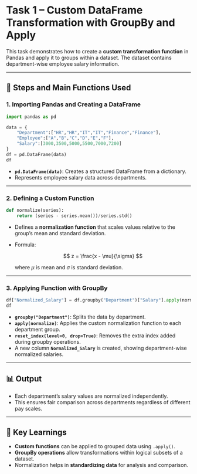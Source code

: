 # Task 1 – Custom DataFrame Transformation with GroupBy and Apply

This task demonstrates how to create a **custom transformation function** in Pandas and apply it to groups within a dataset. The dataset contains department-wise employee salary information.

---

## 📌 Steps and Main Functions Used

### 1. **Importing Pandas and Creating a DataFrame**

```python
import pandas as pd

data = {
    "Department":["HR","HR","IT","IT","Finance","Finance"],
    "Employee":["A","B","C","D","E","F"],
    "Salary":[3000,3500,5000,5500,7000,7200]
}
df = pd.DataFrame(data)
df
```

* **`pd.DataFrame(data)`**: Creates a structured DataFrame from a dictionary.
* Represents employee salary data across departments.

---

### 2. **Defining a Custom Function**

```python
def normalize(series):
    return (series - series.mean())/series.std()
```

* Defines a **normalization function** that scales values relative to the group’s mean and standard deviation.
* Formula:

  $$
  z = \frac{x - \mu}{\sigma}
  $$

  where $\mu$ is mean and $\sigma$ is standard deviation.

---

### 3. **Applying Function with GroupBy**

```python
df["Normalized_Salary"] = df.groupby("Department")["Salary"].apply(normalize).reset_index(level=0,drop=True)
df
```

* **`groupby("Department")`**: Splits the data by department.
* **`apply(normalize)`**: Applies the custom normalization function to each department group.
* **`reset_index(level=0, drop=True)`**: Removes the extra index added during groupby operations.
* A new column **`Normalized_Salary`** is created, showing department-wise normalized salaries.

---

## 📊 Output

* Each department’s salary values are normalized independently.
* This ensures fair comparison across departments regardless of different pay scales.

---

## 🚀 Key Learnings

* **Custom functions** can be applied to grouped data using `.apply()`.
* **GroupBy operations** allow transformations within logical subsets of a dataset.
* Normalization helps in **standardizing data** for analysis and comparison.